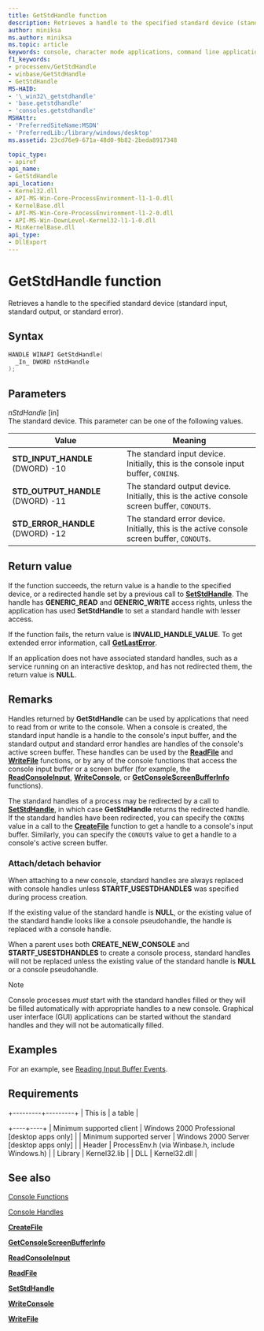 ```yaml
---
title: GetStdHandle function
description: Retrieves a handle to the specified standard device (standard input, standard output, or standard error).
author: miniksa
ms.author: miniksa
ms.topic: article
keywords: console, character mode applications, command line applications, terminal applications, console api
f1_keywords:
- processenv/GetStdHandle
- winbase/GetStdHandle
- GetStdHandle
MS-HAID:
- '\_win32\_getstdhandle'
- 'base.getstdhandle'
- 'consoles.getstdhandle'
MSHAttr:
- 'PreferredSiteName:MSDN'
- 'PreferredLib:/library/windows/desktop'
ms.assetid: 23cd76e9-671a-48d0-9b82-2beda8917348

topic_type:
- apiref
api_name:
- GetStdHandle
api_location:
- Kernel32.dll
- API-MS-Win-Core-ProcessEnvironment-l1-1-0.dll
- KernelBase.dll
- API-MS-Win-Core-ProcessEnvironment-l1-2-0.dll
- API-MS-Win-DownLevel-Kernel32-l1-1-0.dll
- MinKernelBase.dll
api_type:
- DllExport
---
```


# GetStdHandle function

Retrieves a handle to the specified standard device (standard input, standard output, or standard error).

## Syntax

```C
HANDLE WINAPI GetStdHandle(
  _In_ DWORD nStdHandle
);
```

## Parameters

*nStdHandle* \[in\]  
The standard device. This parameter can be one of the following values.

| Value | Meaning |
|-|-|
| **STD_INPUT_HANDLE** (DWORD) -10 | The standard input device. Initially, this is the console input buffer, `CONIN$`. |
| **STD_OUTPUT_HANDLE** (DWORD) -11 | The standard output device. Initially, this is the active console screen buffer, `CONOUT$`. |
| **STD_ERROR_HANDLE** (DWORD) -12 | The standard error device. Initially, this is the active console screen buffer, `CONOUT$`. |

## Return value

If the function succeeds, the return value is a handle to the specified device, or a redirected handle set by a previous call to [**SetStdHandle**](setstdhandle.md). The handle has **GENERIC\_READ** and **GENERIC\_WRITE** access rights, unless the application has used **SetStdHandle** to set a standard handle with lesser access.

If the function fails, the return value is **INVALID\_HANDLE\_VALUE**. To get extended error information, call [**GetLastError**](https://msdn.microsoft.com/library/windows/desktop/ms679360).

If an application does not have associated standard handles, such as a service running on an interactive desktop, and has not redirected them, the return value is **NULL**.

## Remarks

Handles returned by **GetStdHandle** can be used by applications that need to read from or write to the console. When a console is created, the standard input handle is a handle to the console's input buffer, and the standard output and standard error handles are handles of the console's active screen buffer. These handles can be used by the [**ReadFile**](https://msdn.microsoft.com/library/windows/desktop/aa365467) and [**WriteFile**](https://msdn.microsoft.com/library/windows/desktop/aa365747) functions, or by any of the console functions that access the console input buffer or a screen buffer (for example, the [**ReadConsoleInput**](readconsoleinput.md), [**WriteConsole**](writeconsole.md), or [**GetConsoleScreenBufferInfo**](getconsolescreenbufferinfo.md) functions).

The standard handles of a process may be redirected by a call to [**SetStdHandle**](setstdhandle.md), in which case **GetStdHandle** returns the redirected handle. If the standard handles have been redirected, you can specify the `CONIN$` value in a call to the [**CreateFile**](https://msdn.microsoft.com/library/windows/desktop/aa363858) function to get a handle to a console's input buffer. Similarly, you can specify the `CONOUT$` value to get a handle to a console's active screen buffer.

### Attach/detach behavior

When attaching to a new console, standard handles are always replaced with console handles unless **STARTF\_USESTDHANDLES** was specified during process creation.

If the existing value of the standard handle is **NULL**, or the existing value of the standard handle looks like a console pseudohandle, the handle is replaced with a console handle.

When a parent uses both **CREATE\_NEW\_CONSOLE** and **STARTF\_USESTDHANDLES** to create a console process, standard handles will not be replaced unless the existing value of the standard handle is **NULL** or a console pseudohandle.

> [!NOTE]
>Console processes *must* start with the standard handles filled or they will be filled automatically with appropriate handles to a new console. Graphical user interface (GUI) applications can be started without the standard handles and they will not be automatically filled.

## Examples

For an example, see [Reading Input Buffer Events](reading-input-buffer-events.md).

## Requirements

+---------+---------+
| This is | a table |


+----+----+
| Minimum supported client | Windows 2000 Professional \[desktop apps only\] |
| Minimum supported server | Windows 2000 Server \[desktop apps only\] |
| Header | ProcessEnv.h (via Winbase.h, include Windows.h) |
| Library | Kernel32.lib |
| DLL | Kernel32.dll |

## See also

[Console Functions](console-functions.md)

[Console Handles](console-handles.md)

[**CreateFile**](https://msdn.microsoft.com/library/windows/desktop/aa363858)

[**GetConsoleScreenBufferInfo**](getconsolescreenbufferinfo.md)

[**ReadConsoleInput**](readconsoleinput.md)

[**ReadFile**](https://msdn.microsoft.com/library/windows/desktop/aa365467)

[**SetStdHandle**](setstdhandle.md)

[**WriteConsole**](writeconsole.md)

[**WriteFile**](https://msdn.microsoft.com/library/windows/desktop/aa365747)
